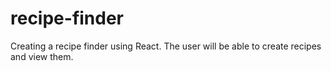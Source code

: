 # recipe-finder

Creating a recipe finder using React. The user will be able to create recipes and view them.
